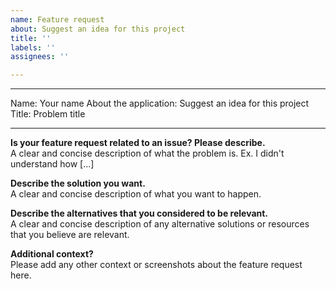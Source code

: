 ```yaml
---
name: Feature request
about: Suggest an idea for this project
title: ''
labels: ''
assignees: ''

---
```


---
Name: Your name
About the application: Suggest an idea for this project
Title: Problem title

---

**Is your feature request related to an issue? Please describe.**                   
A clear and concise description of what the problem is. Ex. I didn't understand how [...]

**Describe the solution you want.**                   
A clear and concise description of what you want to happen.

**Describe the alternatives that you considered to be relevant.**                   
A clear and concise description of any alternative solutions or resources that you believe are relevant.

**Additional context?**                   
Please add any other context or screenshots about the feature request here.
